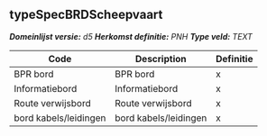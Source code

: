 ﻿## typeSpecBRDScheepvaart

*__Domeinlijst versie:__ d5*
*__Herkomst definitie:__ PNH*
*__Type veld:__ TEXT*

|__Code__ |__Description__ |__Definitie__	|
|	---	|	---	|   ---	| 
| BPR bord | BPR bord | x |
| Informatiebord | Informatiebord | x |
| Route verwijsbord | Route verwijsbord | x |
| bord kabels/leidingen | bord kabels/leidingen | x |
